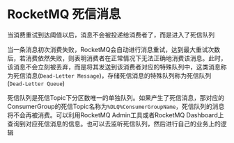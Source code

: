 # RocketMQ 死信消息

当消费重试到达阈值以后，消息不会被投递给消费者了，而是进入了死信队列

当一条消息初次消费失败，RocketMQ会自动进行消息重试，达到最大重试次数后，若消费依然失败，则表明消费者在正常情况下无法正确地消费该消息。此时，该消息不会立刻被丢弃，而是将其发送到该消费者对应的特殊队列中，这类消息称为死信消息(`Dead-Letter Message`)，存储死信消息的特殊队列称为死信队列 (`Dead-Letter Queue`)

死信队列是死信Topic下分区数唯一的单独队列。如果产生了死信消息，那对应的ConsumerGroup的死信Topic名称为`%DLQ%ConsumerGroupName`，死信队列的消息将不会再被消费。可以利用RocketMQ Admin工具或者RocketMQ Dashboard上查询到对应死信消息的信息。也可以去监听死信队列，然后进行自己的业务上的逻辑

